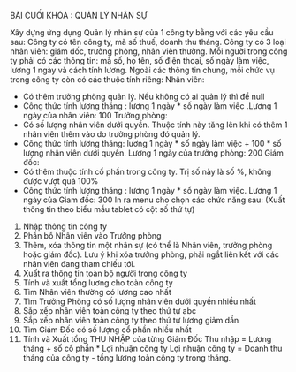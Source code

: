 BÀI CUỐI KHÓA : QUẢN LÝ NHÂN SỰ

Xây dựng ứng dụng Quản lý nhân sự của 1 công ty bằng với các yêu cầu sau:
Công ty có tên công ty, mã số thuế, doanh thu tháng. Công ty có 3 loại nhân viên: giám đốc, trưởng phòng, nhân viên thường. Mỗi người trong công ty phải
có các thông tin: mã số, họ tên, số điện thoại, số ngày làm việc, lương 1 ngày và cách tính lương. Ngoài các thông tin chung, mỗi chức vụ trong công ty
còn có các thuộc tính riêng:
Nhân viên:
- Có thêm trưởng phòng quản lý. Nếu không có ai quản lý thì để null
- Công thức tính lương tháng : lương 1 ngày * số ngày làm việc .Lương 1 ngày của nhân viên: 100
Trưởng phòng:
- Có số lượng nhân viên dưới quyền. Thuộc tính này tăng lên khi có thêm 1 nhân viên thêm vào do trưởng phòng đó quản lý.
- Công thức tính lương tháng: lương 1 ngày * số ngày làm việc + 100 * số lượng nhân viên dưới quyền. Lương 1 ngày của trưởng phòng: 200
Giám đốc:
- Có thêm thuộc tính cổ phần trong công ty. Trị số này là số %, không được vượt quá 100%
- Công thức tính lương tháng : lương 1 ngày * số ngày làm việc. Lương 1 ngày của Giam đốc: 300
In ra menu cho chọn các chức năng sau: (Xuất thông tin theo biểu mẫu tablet có cột số thứ tự)
1. Nhập thông tin công ty
2. Phân bổ Nhân viên vào Trưởng phòng
3. Thêm, xóa thông tin một nhân sự (có thể là Nhân viên, trưởng phòng hoặc giám đốc). Lưu ý khi xóa trưởng phòng, phải ngắt liên kết với các nhân viên
đang tham chiếu tới.
4. Xuất ra thông tin toàn bộ người trong công ty
5. Tính và xuất tổng lương cho toàn công ty
6. Tìm Nhân viên thường có lương cao nhất
7. Tìm Trưởng Phòng có số lượng nhân viên dưới quyền nhiều nhất
8. Sắp xếp nhân viên toàn công ty theo thứ tự abc
9. Sắp xếp nhân viên toàn công ty theo thứ tự lương giảm dần
10. Tìm Giám Đốc có số lượng cổ phần nhiều nhất
11. Tính và Xuất tổng THU NHẬP của từng Giám Đốc
Thu nhập = Lương tháng + số cổ phần * Lợi nhuận công ty
Lợi nhuận công ty = Doanh thu tháng của công ty - tổng lương toàn công ty trong tháng.
